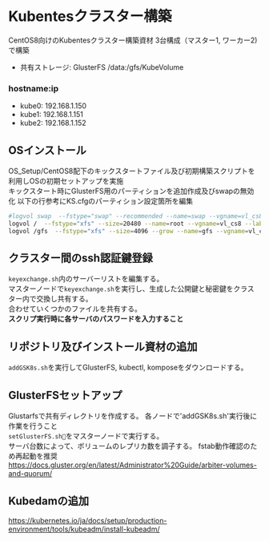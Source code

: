 # Kubentesクラスター構築
 CentOS8向けのKubentesクラスター構築資材
 3台構成（マスター1, ワーカー2)で構築
 - 共有ストレージ: GlusterFS /data:/gfs/KubeVolume

 ### hostname:ip
 + kube0: 192.168.1.150
 + kube1: 192.168.1.151
 + kube2: 192.168.1.152

## OSインストール
OS_Setup/CentOS8配下のキックスタートファイル及び初期構築スクリプトを利用しOSの初期セットアップを実施  
キックスタート時にGlusterFS用のパーティションを追加作成及びswapの無効化 以下の行参考にKS.cfgのパーティション設定箇所を編集
```bash
#logvol swap  --fstype="swap" --recommended --name=swap --vgname=vl_cs8 --label="swap"
logvol /  --fstype="xfs" --size=20480 --name=root --vgname=vl_cs8 --label="root"
logvol /gfs  --fstype="xfs" --size=4096 --grow --name=gfs --vgname=vl_cs8 --label="gfs"
```

## クラスター間のssh認証鍵登録
`keyexchange.sh`内のサーバーリストを編集する。  
マスターノードで`keyexchange.sh`を実行し、生成した公開鍵と秘密鍵をクラスター内で交換し共有する。  
合わせていくつかのファイルを共有する。  
**スクリプ実行時に各サーバのパスワードを入力すること**

## リポジトリ及びインストール資材の追加
`addGSK8s.sh`を実行してGlusterFS, kubectl, komposeをダウンロードする。

## GlusterFSセットアップ
Glustarfsで共有ディレクトリを作成する。
各ノードで'addGSK8s.sh'実行後に作業を行うこと  
`setGlusterFS.sh`をマスターノードで実行する。  
サーバ台数によって、ボリュームのレプリカ数を調子する。
fstab動作確認のため再起動を推奨 
https://docs.gluster.org/en/latest/Administrator%20Guide/arbiter-volumes-and-quorum/

## Kubedamの追加
https://kubernetes.io/ja/docs/setup/production-environment/tools/kubeadm/install-kubeadm/

